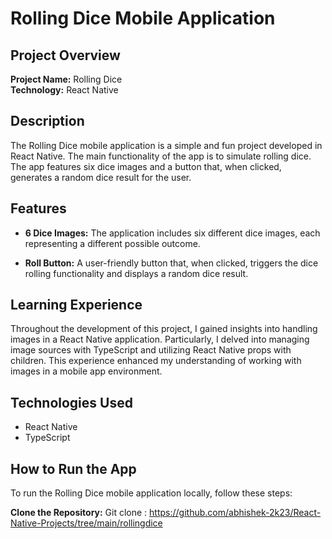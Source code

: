 # Rolling Dice Mobile Application

## Project Overview

**Project Name:** Rolling Dice  
**Technology:** React Native

## Description

The Rolling Dice mobile application is a simple and fun project developed in React Native. The main functionality of the app is to simulate rolling dice. The app features six dice images and a button that, when clicked, generates a random dice result for the user.

## Features

- **6 Dice Images:** The application includes six different dice images, each representing a different possible outcome.
  
- **Roll Button:** A user-friendly button that, when clicked, triggers the dice rolling functionality and displays a random dice result.

## Learning Experience

Throughout the development of this project, I gained insights into handling images in a React Native application. Particularly, I delved into managing image sources with TypeScript and utilizing React Native props with children. This experience enhanced my understanding of working with images in a mobile app environment.

## Technologies Used

- React Native
- TypeScript

## How to Run the App

To run the Rolling Dice mobile application locally, follow these steps:

**Clone the Repository:**
Git clone : https://github.com/abhishek-2k23/React-Native-Projects/tree/main/rollingdice
